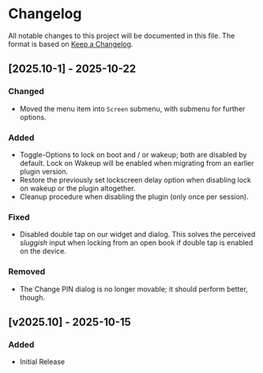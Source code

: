 # Changelog

All notable changes to this project will be documented in this file.
The format is based on [Keep a Changelog](https://keepachangelog.com/en/1.1.0/).

[//]: # (## [Unreleased])

## [2025.10-1] - 2025-10-22

### Changed

- Moved the menu item into `Screen` submenu, with submenu for further options.

### Added

- Toggle-Options to lock on boot and / or wakeup; both are disabled by default.
  Lock on Wakeup will be enabled when migrating from an earlier plugin version.
- Restore the previously set lockscreen delay option when disabling lock on
  wakeup or the plugin altogether.
- Cleanup procedure when disabling the plugin (only once per session).

### Fixed

- Disabled double tap on our widget and dialog. This solves the perceived
  *sluggish* input when locking from an open book if double tap is enabled on
  the device.

### Removed

- The Change PIN dialog is no longer movable; it should perform better, though.

## [v2025.10] - 2025-10-15

### Added

- Initial Release
